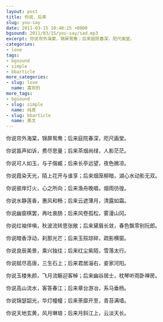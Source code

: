 ```yaml
---
layout: post
title: 你说，后来
slug: you-say
date: 2011-03-15 10:40:15 +0800
bgsound: 2011/03/15/you-say/sad.mp3
excerpt: 你说帘外海棠，锦屏鸳鸯；后来庭院春深，咫尺画堂。
categories:
- love
tags:
- bgsound
- simple
- bbarticle
more_categories:
- slug: love
  name: 喜欢的
more_tags:
- bgsound
- slug: simple
  name: 纯真
- slug: bbarticle
  name: 美文
---
```


你说帘外海棠，锦屏鸳鸯；后来庭院春深，咫尺画堂。

你说笛声如诉，费尽思量；后来茶烟尚绿，人影茫茫。

你说可人如玉，与子偕臧；后来长亭远望，夜色微凉。

你说霞染天光，陌上花开与谁享；后来烟笼柳暗，湖心水动影无双。

你说彼岸灯火，心之所向；后来渔舟晚唱，烟雨彷徨。

你说水静莲香，惠风和畅；后来云遮薄月，清露如霜。

你说幽窗棋罢，再吐衷肠；后来风卷孤松，雾漫山冈。

你说红袖佯嗔，秋波流转思张敞；后来黛眉长敛，春色飘零别阮郎。

你说暗香浮动，刹那光芒；后来玉殒琼碎，疏影横窗。

你说良辰美景，乘兴独往；后来红尘紫陌，雪落太行。

你说赋尽高唐，三生石上；后来君居淄右，妾家河阳。

你说玉楼朱颜，飞月流觞迎客棹；后来幽谷居士，枕琴听雨卧禅房。

你说高山流水，客答春江；后来章台游冶，系马垂杨。

你说锦瑟韶光，华灯幢幢；后来荼靡开至，青苔满墙。

你说天地玄黄，风月琳琅；后来月斜江上，云淡天长。
